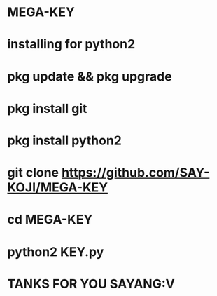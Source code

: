 # MEGA-KEY

# installing for python2

# pkg update && pkg upgrade

# pkg install git

# pkg install python2

# git clone https://github.com/SAY-KOJI/MEGA-KEY

# cd MEGA-KEY

# python2 KEY.py

# TANKS FOR YOU SAYANG:V
